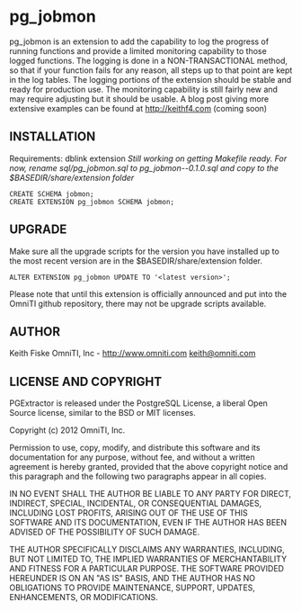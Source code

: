 pg_jobmon
=========

pg_jobmon is an extension to add the capability to log the progress of running functions and provide a limited monitoring capability to those logged functions. 
The logging is done in a NON-TRANSACTIONAL method, so that if your function fails for any reason, all steps up to that point are kept in the log tables. The logging portions of the extension should be stable and ready for production use. The monitoring capability is still fairly new and may require adjusting but it should be usable.
A blog post giving more extensive examples can be found at http://keithf4.com (coming soon)

INSTALLATION
------------

Requirements: dblink extension
*Still working on getting Makefile ready. For now, rename sql/pg_jobmon.sql to pg_jobmon--0.1.0.sql and copy to the $BASEDIR/share/extension folder*

    CREATE SCHEMA jobmon;
    CREATE EXTENSION pg_jobmon SCHEMA jobmon;


UPGRADE
-------

Make sure all the upgrade scripts for the version you have installed up to the most recent version are in the $BASEDIR/share/extension folder. 

    ALTER EXTENSION pg_jobmon UPDATE TO '<latest version>';

Please note that until this extension is officially announced and put into the OmniTI github repository, there may not be upgrade scripts available.


AUTHOR
------

Keith Fiske
OmniTI, Inc - http://www.omniti.com
keith@omniti.com


LICENSE AND COPYRIGHT
---------------------

PGExtractor is released under the PostgreSQL License, a liberal Open Source license, similar to the BSD or MIT licenses.

Copyright (c) 2012 OmniTI, Inc.

Permission to use, copy, modify, and distribute this software and its documentation for any purpose, without fee, and without a written agreement is hereby granted, provided that the above copyright notice and this paragraph and the following two paragraphs appear in all copies.

IN NO EVENT SHALL THE AUTHOR BE LIABLE TO ANY PARTY FOR DIRECT, INDIRECT, SPECIAL, INCIDENTAL, OR CONSEQUENTIAL DAMAGES, INCLUDING LOST PROFITS, ARISING OUT OF THE USE OF THIS SOFTWARE AND ITS DOCUMENTATION, EVEN IF THE AUTHOR HAS BEEN ADVISED OF THE POSSIBILITY OF SUCH DAMAGE.

THE AUTHOR SPECIFICALLY DISCLAIMS ANY WARRANTIES, INCLUDING, BUT NOT LIMITED TO, THE IMPLIED WARRANTIES OF MERCHANTABILITY AND FITNESS FOR A PARTICULAR PURPOSE. THE SOFTWARE PROVIDED HEREUNDER IS ON AN "AS IS" BASIS, AND THE AUTHOR HAS NO OBLIGATIONS TO PROVIDE MAINTENANCE, SUPPORT, UPDATES, ENHANCEMENTS, OR MODIFICATIONS.
